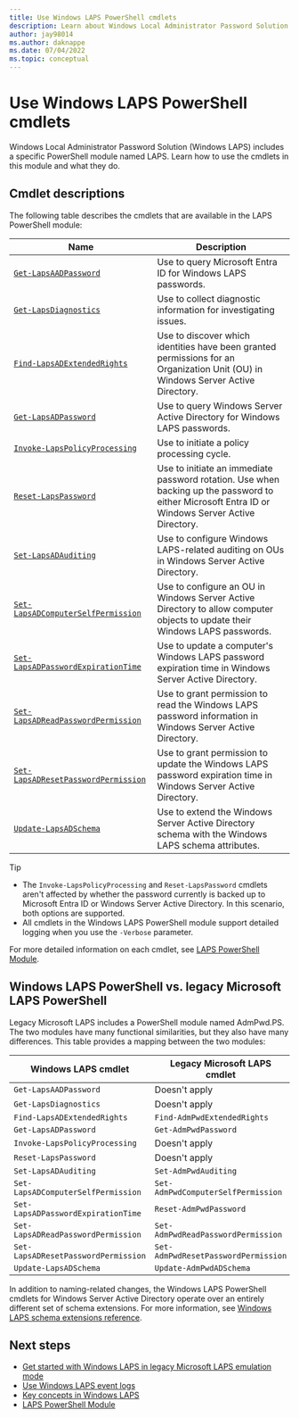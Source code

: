 ```yaml
---
title: Use Windows LAPS PowerShell cmdlets
description: Learn about Windows Local Administrator Password Solution (Windows LAPS) PowerShell cmdlets and how to use them.
author: jay98014
ms.author: daknappe
ms.date: 07/04/2022
ms.topic: conceptual
---
```


# Use Windows LAPS PowerShell cmdlets

Windows Local Administrator Password Solution (Windows LAPS) includes a specific PowerShell module named LAPS. Learn how to use the cmdlets in this module and what they do.

## Cmdlet descriptions

The following table describes the cmdlets that are available in the LAPS PowerShell module:

|Name|Description|
|---|---|
|[`Get-LapsAADPassword`](/powershell/module/laps/get-lapsaadpassword)|Use to query Microsoft Entra ID for Windows LAPS passwords.|
|[`Get-LapsDiagnostics`](/powershell/module/laps/get-lapsdiagnostics)|Use to collect diagnostic information for investigating issues.|
|[`Find-LapsADExtendedRights`](/powershell/module/laps/find-lapsadextendedrights)|Use to discover which identities have been granted permissions for an Organization Unit (OU) in Windows Server Active Directory.|
|[`Get-LapsADPassword`](/powershell/module/laps/get-lapsadpassword)|Use to query Windows Server Active Directory for Windows LAPS passwords.|
|[`Invoke-LapsPolicyProcessing`](/powershell/module/laps/invoke-lapspolicyprocessing)|Use to initiate a policy processing cycle.|
|[`Reset-LapsPassword`](/powershell/module/laps/reset-lapspassword)|Use to initiate an immediate password rotation. Use when backing up the password to either Microsoft Entra ID or Windows Server Active Directory.|
|[`Set-LapsADAuditing`](/powershell/module/laps/set-lapsadauditing)|Use to configure Windows LAPS-related auditing on OUs in Windows Server Active Directory.|
|[`Set-LapsADComputerSelfPermission`](/powershell/module/laps/set-lapsadcomputerselfpermission)|Use to configure an OU in Windows Server Active Directory to allow computer objects to update their Windows LAPS passwords.|
|[`Set-LapsADPasswordExpirationTime`](/powershell/module/laps/set-lapsadpasswordexpirationtime)|Use to update a computer's Windows LAPS password expiration time in Windows Server Active Directory.|
|[`Set-LapsADReadPasswordPermission`](/powershell/module/laps/set-lapsadreadpasswordpermission)|Use to grant permission to read the Windows LAPS password information in Windows Server Active Directory.|
|[`Set-LapsADResetPasswordPermission`](/powershell/module/laps/set-lapsadresetpasswordpermission)|Use to grant permission to update the Windows LAPS password expiration time in Windows Server Active Directory.|
|[`Update-LapsADSchema`](/powershell/module/laps/update-lapsadschema)|Use to extend the Windows Server Active Directory schema with the Windows LAPS schema attributes.|

> [!TIP]
>
> - The `Invoke-LapsPolicyProcessing` and `Reset-LapsPassword` cmdlets aren't affected by whether the password currently is backed up to Microsoft Entra ID or Windows Server Active Directory. In this scenario, both options are supported.
>- All cmdlets in the Windows LAPS PowerShell module support detailed logging when you use the  `-Verbose` parameter.

For more detailed information on each cmdlet, see [LAPS PowerShell Module](/powershell/module/laps/).

## Windows LAPS PowerShell vs. legacy Microsoft LAPS PowerShell

Legacy Microsoft LAPS includes a PowerShell module named AdmPwd.PS. The two modules have many functional similarities, but they also have many differences. This table provides a mapping between the two modules:

|Windows LAPS cmdlet|Legacy Microsoft LAPS cmdlet|
|---|---|
|`Get-LapsAADPassword`|Doesn't apply|
|`Get-LapsDiagnostics`|Doesn't apply|
|`Find-LapsADExtendedRights`|`Find-AdmPwdExtendedRights`|
|`Get-LapsADPassword`|`Get-AdmPwdPassword`|
|`Invoke-LapsPolicyProcessing`|Doesn't apply|
|`Reset-LapsPassword`|Doesn't apply|
|`Set-LapsADAuditing`|`Set-AdmPwdAuditing`|
|`Set-LapsADComputerSelfPermission`|`Set-AdmPwdComputerSelfPermission`|
|`Set-LapsADPasswordExpirationTime`|`Reset-AdmPwdPassword`|
|`Set-LapsADReadPasswordPermission`|`Set-AdmPwdReadPasswordPermission`|
|`Set-LapsADResetPasswordPermission`|`Set-AdmPwdResetPasswordPermission`|
|`Update-LapsADSchema`|`Update-AdmPwdADSchema`|

In addition to naming-related changes, the Windows LAPS PowerShell cmdlets for Windows Server Active Directory operate over an entirely different set of schema extensions. For more information, see [Windows LAPS schema extensions reference](laps-technical-reference.md#schema-extensions).

## Next steps

- [Get started with Windows LAPS in legacy Microsoft LAPS emulation mode](laps-scenarios-legacy.md)
- [Use Windows LAPS event logs](laps-management-event-log.md)
- [Key concepts in Windows LAPS](laps-concepts-overview.md)
- [LAPS PowerShell Module](/powershell/module/laps/)
